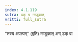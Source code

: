 ```yaml
---
index: 4.1.119
sutra: ढक् च मण्डूकात्‌
vritti: full_sutra
---
```


"तस्य अपत्यम्" (इति) मण्डूकात् अण् ढक् वा